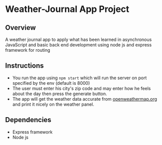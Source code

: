 # Weather-Journal App Project

## Overview
A weather journal app to apply what has been learned in asynchronous JavaScript and basic back end development using node js and express framework for routing

## Instructions
- You run the app using `npm start` which will run the server on port specified by the env (default is 8000)
- The user must enter his city's zip code and may enter how he feels about the day then press the generate button.
- The app will get the weather data accurate from [openweathermap.org](https://openweathermap.org) and print it nicely on the weather panel.

## Dependencies
- Express framework
- Node js 
